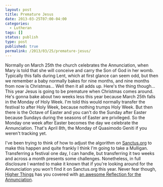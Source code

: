 ```yaml
---
layout: post
title: Premature Jesus
date: 2013-03-25T07:00-04:00
categories:
  - Lutheran
tags: []
status: publish
type: post
published: true
permalink: /2013/03/25/premature-jesus/
---
```

Normally on March 25th the church celebrates the Annunciation, when Mary is told that she will conceive and carry the Son of God in her womb. Typically this falls during Lent, which at first glance can seem odd, but then we remember a baby normally bakes for nine months, and nine months from now is Christmas... Well then it all adds up. Here's the thing though... This year Jesus is going to be premature when Christmas comes around. He's gonna bake about two weeks less this year because March 25th falls in the Monday of Holy Week. I'm told this would normally transfer the festival to after Holy Week, because nothing trumps Holy Week. But then there is the Octave of Easter and you can't do the Sunday after Easter because Sundays during the seasons of Easter are privileged. So the Monday one week after Easter becomes the day we celebrate the Annunciation. That's April 8th, the Monday of Quasimodo Geniti if you weren't tracking yet.

I've been trying to think of how to adjust the algorithm on [Sanctus.org](http://sanctus.org) to make this happen and quite frankly I think I'm going to take a Mulligan. Transferring a festival one day, I can handle, but transferring it two weeks and across a month presents some challenges. Nonetheless, in full disclosure I wanted to make it known that if you're looking around for the Annunciation you won't find it on Sanctus.org this year. Never fear though, [Higher Things](http://higherthings.org) has you covered with [an awesome Reflection for the Annunciation](http://higherthings.org/reflections/lent2013/2013-03-25).
